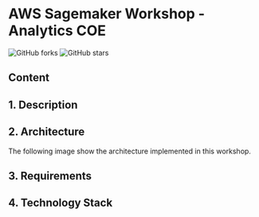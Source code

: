 # AWS Sagemaker Workshop - Analytics COE
![GitHub forks](https://img.shields.io/github/forks/belcorpdata/workshop-aws-sagemaker?style=social)    ![GitHub stars](https://img.shields.io/github/stars/belcorpdata/workshop-aws-sagemaker?style=social)


## Content

## 1. Description 

## 2. Architecture

The following image show the architecture implemented in this workshop. 


## 3. Requirements

## 4. Technology Stack

